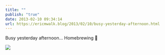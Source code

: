 ```yaml
---
title: ""
publish: "true"
date: 2013-02-10 09:34:14
url: https://ericmwalk.blog/2013/02/10/busy-yesterday-afternoon.html
---
```


Busy yesterday afternoon... Homebrewing 🍺

![](https://ericmwalk.blog/uploads/2022/0b37e76250.jpg)